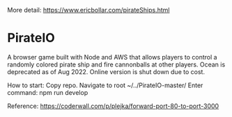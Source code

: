 More detail: https://www.ericbollar.com/pirateShips.html

# PirateIO
A browser game built with Node and AWS that allows players to control a randomly colored pirate ship and fire cannonballs at other players. Ocean is deprecated as of Aug 2022. Online version is shut down due to cost.

How to start:
Copy repo.
Navigate to root ~/../PirateIO-master/
Enter command: npm run develop

Reference:
https://coderwall.com/p/plejka/forward-port-80-to-port-3000
